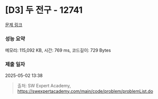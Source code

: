 # [D3] 두 전구 - 12741 

[문제 링크](https://swexpertacademy.com/main/code/problem/problemDetail.do?contestProbId=AXuUo_Tqs9kDFARa) 

### 성능 요약

메모리: 115,092 KB, 시간: 769 ms, 코드길이: 729 Bytes

### 제출 일자

2025-05-02 13:38



> 출처: SW Expert Academy, https://swexpertacademy.com/main/code/problem/problemList.do